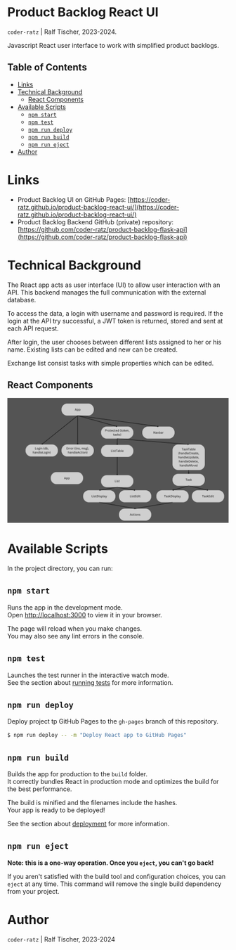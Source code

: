 # Product Backlog React UI

`coder-ratz` | Ralf Tischer, 2023-2024.

Javascript React user interface to work with simplified product backlogs. 

<!-- MD-TOC START LEVEL 2 -->

## Table of Contents

- [Links](#links)
- [Technical Background](#technical-background)
  - [React Components](#react-components)
- [Available Scripts](#available-scripts)
  - [`npm start`](#`npm-start`)
  - [`npm test`](#`npm-test`)
  - [`npm run deploy`](#`npm-run-deploy`)
  - [`npm run build`](#`npm-run-build`)
  - [`npm run eject`](#`npm-run-eject`)
- [Author](#author)

<!-- MD-TOC END -->

# Links

* Product Backlog UI on GitHub Pages: [https://coder-ratz.github.io/product-backlog-react-ui/](https://coder-ratz.github.io/product-backlog-react-ui/)
* Product Backlog Backend GitHub (private) repository: [https://github.com/coder-ratz/product-backlog-flask-api](https://github.com/coder-ratz/product-backlog-flask-api)

# Technical Background

The React app acts as user interface (UI) to allow user interaction with an API. This backend manages the full communication with the external database. 

To access the data, a login with username and password is required. If the login at the API try successful, a JWT token is returned, stored and sent at each API request. 

After login, the user chooses between different lists assigned to her or his name. Existing lists can be edited and new can be created. 

Exchange list consist tasks with simple properties which can be edited. 

## React Components

![Charts of Components](./docu/ProductBacklogComponents.png)

# Available Scripts

In the project directory, you can run:

## `npm start`

Runs the app in the development mode.\
Open [http://localhost:3000](http://localhost:3000) to view it in your browser.

The page will reload when you make changes.\
You may also see any lint errors in the console.

## `npm test`

Launches the test runner in the interactive watch mode.\
See the section about [running tests](https://facebook.github.io/create-react-app/docs/running-tests) for more information.

## `npm run deploy`

Deploy project tp GitHub Pages to the `gh-pages` branch of this repository.

 ```bash
 $ npm run deploy -- -m "Deploy React app to GitHub Pages"
 ```

## `npm run build`

Builds the app for production to the `build` folder.\
It correctly bundles React in production mode and optimizes the build for the best performance.

The build is minified and the filenames include the hashes.\
Your app is ready to be deployed!

See the section about [deployment](https://facebook.github.io/create-react-app/docs/deployment) for more information.

## `npm run eject`

**Note: this is a one-way operation. Once you `eject`, you can't go back!**

If you aren't satisfied with the build tool and configuration choices, you can `eject` at any time. This command will remove the single build dependency from your project.

# Author
`coder-ratz` | Ralf Tischer, 
2023-2024
